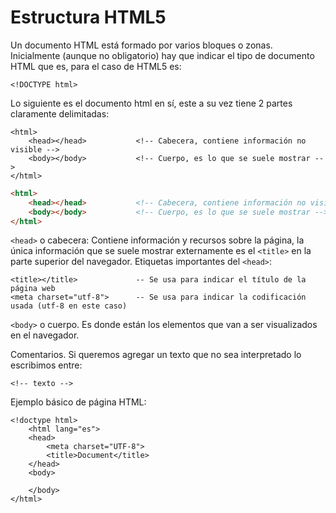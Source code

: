 Estructura HTML5
================

Un documento HTML está formado por varios bloques o zonas.  
Inicialmente (aunque no obligatorio) hay que indicar el tipo de documento HTML que es, para el caso de HTML5 es:

```
<!DOCTYPE html>
```

Lo siguiente es el documento html en sí, este a su vez tiene 2 partes claramente delimitadas:

	<html>
		<head></head>			<!-- Cabecera, contiene información no visible -->
		<body></body>			<!-- Cuerpo, es lo que se suele mostrar -->
	</html>

```html
<html>
	<head></head>			<!-- Cabecera, contiene información no visible -->
	<body></body>			<!-- Cuerpo, es lo que se suele mostrar -->
</html>
```

`<head>` o cabecera: Contiene información y recursos sobre la página, la única información que se suele mostrar externamente es el `<title>` en la parte superior del navegador. Etiquetas importantes del `<head>`:

	<title></title> 			-- Se usa para indicar el título de la página web
	<meta charset="utf-8"> 		-- Se usa para indicar la codificación usada (utf-8 en este caso)


`<body>` o cuerpo.  Es donde están los elementos que van a ser visualizados en el navegador.

Comentarios. Si queremos agregar un texto que no sea interpretado lo escribimos entre:

`<!-- texto -->`

Ejemplo básico de página HTML:

```
<!doctype html>
	<html lang="es">
	<head>
		<meta charset="UTF-8">
		<title>Document</title>
	</head>
	<body>
		
	</body>
</html>
```